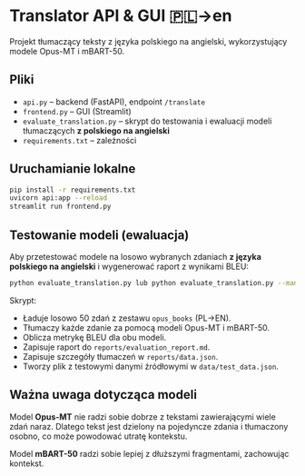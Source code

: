 
# Translator API & GUI 🇵🇱→en

Projekt tłumaczący teksty z języka polskiego na angielski, wykorzystujący modele Opus-MT i mBART-50.

## Pliki
- `api.py` – backend (FastAPI), endpoint `/translate`
- `frontend.py` – GUI (Streamlit)
- `evaluate_translation.py` – skrypt do testowania i ewaluacji modeli tłumaczących **z polskiego na angielski**
- `requirements.txt` – zależności

## Uruchamianie lokalne
```bash
pip install -r requirements.txt
uvicorn api:app --reload
streamlit run frontend.py
````

## Testowanie modeli (ewaluacja)

Aby przetestować modele na losowo wybranych zdaniach **z języka polskiego na angielski** i wygenerować raport z wynikami BLEU:

```bash
python evaluate_translation.py lub python evaluate_translation.py --manual
```

Skrypt:

* Ładuje losowo 50 zdań z zestawu `opus_books` (PL→EN).
* Tłumaczy każde zdanie za pomocą modeli Opus-MT i mBART-50.
* Oblicza metrykę BLEU dla obu modeli.
* Zapisuje raport do `reports/evaluation_report.md`.
* Zapisuje szczegóły tłumaczeń w `reports/data.json`.
* Tworzy plik z testowymi danymi źródłowymi w `data/test_data.json`.

## Ważna uwaga dotycząca modeli

Model **Opus-MT** nie radzi sobie dobrze z tekstami zawierającymi wiele zdań naraz.
Dlatego tekst jest dzielony na pojedyncze zdania i tłumaczony osobno, co może powodować utratę kontekstu.

Model **mBART-50** radzi sobie lepiej z dłuższymi fragmentami, zachowując kontekst.

